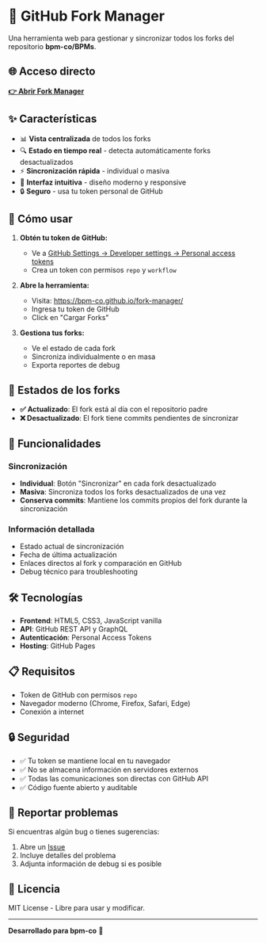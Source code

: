 # 🔄 GitHub Fork Manager

Una herramienta web para gestionar y sincronizar todos los forks del repositorio **bpm-co/BPMs**.

## 🌐 Acceso directo
**[👉 Abrir Fork Manager](https://bpm-co.github.io/fork-manager/)**

## ✨ Características

- 📊 **Vista centralizada** de todos los forks
- 🔍 **Estado en tiempo real** - detecta automáticamente forks desactualizados
- ⚡ **Sincronización rápida** - individual o masiva
- 🎯 **Interfaz intuitiva** - diseño moderno y responsive
- 🔒 **Seguro** - usa tu token personal de GitHub

## 🚀 Cómo usar

1. **Obtén tu token de GitHub:**
   - Ve a [GitHub Settings → Developer settings → Personal access tokens](https://github.com/settings/tokens)
   - Crea un token con permisos `repo` y `workflow`

2. **Abre la herramienta:**
   - Visita: https://bpm-co.github.io/fork-manager/
   - Ingresa tu token de GitHub
   - Click en "Cargar Forks"

3. **Gestiona tus forks:**
   - Ve el estado de cada fork
   - Sincroniza individualmente o en masa
   - Exporta reportes de debug

## 🎯 Estados de los forks

- **✅ Actualizado**: El fork está al día con el repositorio padre
- **❌ Desactualizado**: El fork tiene commits pendientes de sincronizar

## 🔧 Funcionalidades

### Sincronización
- **Individual**: Botón "Sincronizar" en cada fork desactualizado
- **Masiva**: Sincroniza todos los forks desactualizados de una vez
- **Conserva commits**: Mantiene los commits propios del fork durante la sincronización

### Información detallada
- Estado actual de sincronización
- Fecha de última actualización
- Enlaces directos al fork y comparación en GitHub
- Debug técnico para troubleshooting

## 🛠️ Tecnologías

- **Frontend**: HTML5, CSS3, JavaScript vanilla
- **API**: GitHub REST API y GraphQL
- **Autenticación**: Personal Access Tokens
- **Hosting**: GitHub Pages

## 📋 Requisitos

- Token de GitHub con permisos `repo`
- Navegador moderno (Chrome, Firefox, Safari, Edge)
- Conexión a internet

## 🔒 Seguridad

- ✅ Tu token se mantiene local en tu navegador
- ✅ No se almacena información en servidores externos
- ✅ Todas las comunicaciones son directas con GitHub API
- ✅ Código fuente abierto y auditable

## 🐛 Reportar problemas

Si encuentras algún bug o tienes sugerencias:
1. Abre un [Issue](https://github.com/bpm-co/fork-manager/issues)
2. Incluye detalles del problema
3. Adjunta información de debug si es posible

## 📄 Licencia

MIT License - Libre para usar y modificar.

---

**Desarrollado para bpm-co** 🚀